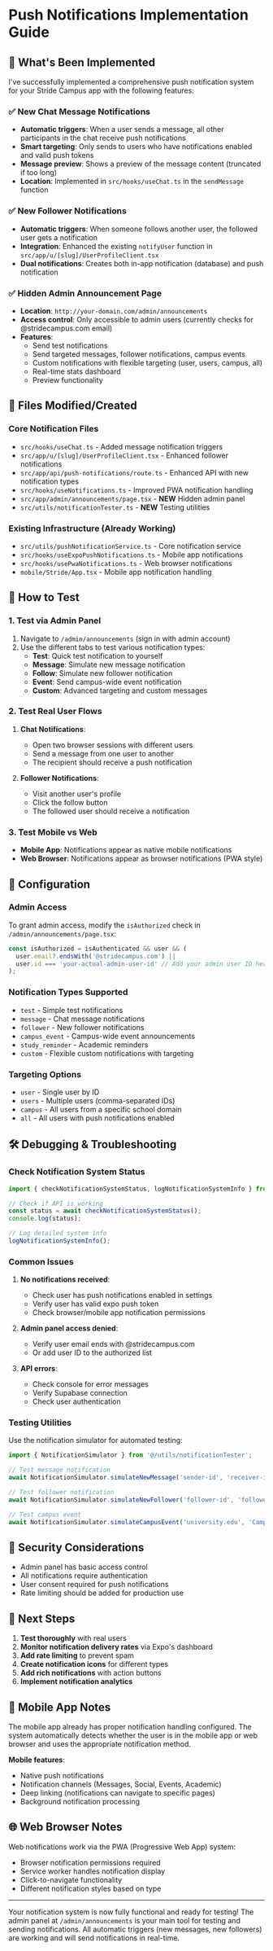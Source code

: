 # Push Notifications Implementation Guide

## 🎉 What's Been Implemented

I've successfully implemented a comprehensive push notification system for your Stride Campus app with the following features:

### ✅ New Chat Message Notifications
- **Automatic triggers**: When a user sends a message, all other participants in the chat receive push notifications
- **Smart targeting**: Only sends to users who have notifications enabled and valid push tokens
- **Message preview**: Shows a preview of the message content (truncated if too long)
- **Location**: Implemented in `src/hooks/useChat.ts` in the `sendMessage` function

### ✅ New Follower Notifications  
- **Automatic triggers**: When someone follows another user, the followed user gets a notification
- **Integration**: Enhanced the existing `notifyUser` function in `src/app/u/[slug]/UserProfileClient.tsx`
- **Dual notifications**: Creates both in-app notification (database) and push notification

### ✅ Hidden Admin Announcement Page
- **Location**: `http://your-domain.com/admin/announcements`
- **Access control**: Only accessible to admin users (currently checks for @stridecampus.com email)
- **Features**:
  - Send test notifications
  - Send targeted messages, follower notifications, campus events
  - Custom notifications with flexible targeting (user, users, campus, all)
  - Real-time stats dashboard
  - Preview functionality

## 📁 Files Modified/Created

### Core Notification Files
- `src/hooks/useChat.ts` - Added message notification triggers
- `src/app/u/[slug]/UserProfileClient.tsx` - Enhanced follower notifications
- `src/app/api/push-notifications/route.ts` - Enhanced API with new notification types
- `src/hooks/useNotifications.ts` - Improved PWA notification handling
- `src/app/admin/announcements/page.tsx` - **NEW** Hidden admin panel
- `src/utils/notificationTester.ts` - **NEW** Testing utilities

### Existing Infrastructure (Already Working)
- `src/utils/pushNotificationService.ts` - Core notification service
- `src/hooks/useExpoPushNotifications.ts` - Mobile app notifications
- `src/hooks/usePwaNotifications.ts` - Web browser notifications
- `mobile/Stride/App.tsx` - Mobile app notification handling

## 🚀 How to Test

### 1. Test via Admin Panel
1. Navigate to `/admin/announcements` (sign in with admin account)
2. Use the different tabs to test various notification types:
   - **Test**: Quick test notification to yourself
   - **Message**: Simulate new message notification
   - **Follow**: Simulate new follower notification
   - **Event**: Send campus-wide event notification
   - **Custom**: Advanced targeting and custom messages

### 2. Test Real User Flows
1. **Chat Notifications**:
   - Open two browser sessions with different users
   - Send a message from one user to another
   - The recipient should receive a push notification

2. **Follower Notifications**:
   - Visit another user's profile
   - Click the follow button
   - The followed user should receive a notification

### 3. Test Mobile vs Web
- **Mobile App**: Notifications appear as native mobile notifications
- **Web Browser**: Notifications appear as browser notifications (PWA style)

## 🔧 Configuration

### Admin Access
To grant admin access, modify the `isAuthorized` check in `/admin/announcements/page.tsx`:

```typescript
const isAuthorized = isAuthenticated && user && (
  user.email?.endsWith('@stridecampus.com') || 
  user.id === 'your-actual-admin-user-id' // Add your admin user ID here
);
```

### Notification Types Supported
- `test` - Simple test notifications
- `message` - Chat message notifications  
- `follower` - New follower notifications
- `campus_event` - Campus-wide event announcements
- `study_reminder` - Academic reminders
- `custom` - Flexible custom notifications with targeting

### Targeting Options
- `user` - Single user by ID
- `users` - Multiple users (comma-separated IDs)
- `campus` - All users from a specific school domain
- `all` - All users with push notifications enabled

## 🛠️ Debugging & Troubleshooting

### Check Notification System Status
```javascript
import { checkNotificationSystemStatus, logNotificationSystemInfo } from '@/utils/notificationTester';

// Check if API is working
const status = await checkNotificationSystemStatus();
console.log(status);

// Log detailed system info
logNotificationSystemInfo();
```

### Common Issues
1. **No notifications received**:
   - Check user has push notifications enabled in settings
   - Verify user has valid expo push token
   - Check browser/mobile app notification permissions

2. **Admin panel access denied**:
   - Verify user email ends with @stridecampus.com
   - Or add user ID to the authorized list

3. **API errors**:
   - Check console for error messages
   - Verify Supabase connection
   - Check user authentication

### Testing Utilities
Use the notification simulator for automated testing:

```javascript
import { NotificationSimulator } from '@/utils/notificationTester';

// Test message notification
await NotificationSimulator.simulateNewMessage('sender-id', 'receiver-id', 'Hello!');

// Test follower notification  
await NotificationSimulator.simulateNewFollower('follower-id', 'followed-id');

// Test campus event
await NotificationSimulator.simulateCampusEvent('university.edu', 'Campus Event');
```

## 🔐 Security Considerations

- Admin panel has basic access control
- All notifications require authentication
- User consent required for push notifications
- Rate limiting should be added for production use

## 🎯 Next Steps

1. **Test thoroughly** with real users
2. **Monitor notification delivery rates** via Expo's dashboard
3. **Add rate limiting** to prevent spam
4. **Create notification icons** for different types
5. **Add rich notifications** with action buttons
6. **Implement notification analytics**

## 📱 Mobile App Notes

The mobile app already has proper notification handling configured. The system automatically detects whether the user is in the mobile app or web browser and uses the appropriate notification method.

**Mobile features**:
- Native push notifications
- Notification channels (Messages, Social, Events, Academic)
- Deep linking (notifications can navigate to specific pages)
- Background notification processing

## 🌐 Web Browser Notes

Web notifications work via the PWA (Progressive Web App) system:
- Browser notification permissions required
- Service worker handles notification display
- Click-to-navigate functionality
- Different notification styles based on type

---

Your notification system is now fully functional and ready for testing! The admin panel at `/admin/announcements` is your main tool for testing and sending notifications. All automatic triggers (new messages, new followers) are working and will send notifications in real-time.


